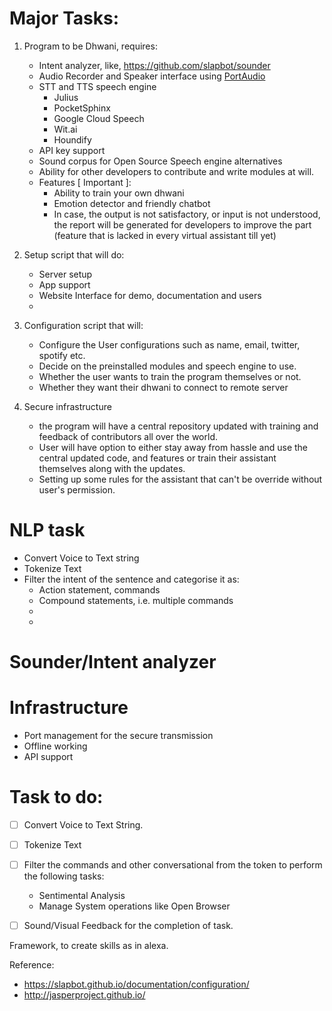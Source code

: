 Major Tasks:
============
1. Program to be Dhwani, requires:
	- Intent analyzer, like, https://github.com/slapbot/sounder
	- Audio Recorder and Speaker interface using [PortAudio](http://www.portaudio.com/)
	- STT and TTS speech engine
		* Julius
		* PocketSphinx
		* Google Cloud Speech
		* Wit.ai
		* Houndify
	- API key support
	- Sound corpus for Open Source Speech engine alternatives
	- Ability for other developers to contribute and write modules at will.
	- Features [ Important ]:
		* Ability to train your own dhwani
		* Emotion detector and friendly chatbot
		* In case, the output is not satisfactory, or input is not understood, the report will be generated for developers to improve the part (feature that is lacked in every virtual assistant till yet)

2. Setup script that will do:
	- Server setup
	- App support
	- Website Interface for demo, documentation and users
	- 
	
3. Configuration script that will:
	- Configure the User configurations such as name, email, twitter, spotify etc.
	- Decide on the preinstalled modules and speech engine to use.
	- Whether the user wants to train the program themselves or not.
	- Whether they want their dhwani to connect to remote server

4. Secure infrastructure
	- the program will have a central repository updated with training and feedback of contributors all over the world.
	- User will have option to either stay away from hassle and use the central updated code, and features or train their assistant themselves along with the updates.
	- Setting up some rules for the assistant that can't be override without user's permission.


# NLP task
- Convert Voice to Text string
- Tokenize Text
- Filter the intent of the sentence and categorise it as:
    - Action statement, commands
    - Compound statements, i.e. multiple commands
    - 
    - 


# Sounder/Intent analyzer

# Infrastructure
- Port management for the secure transmission
- Offline working
- API support

Task to do:
===========

* [ ] Convert Voice to Text String.
* [ ] Tokenize Text
* [ ] Filter the commands and other conversational from the token to perform the following tasks: 
	- Sentimental Analysis
	- Manage System operations like Open Browser
* [ ] Sound/Visual Feedback for the completion of task.


Framework, to create skills as in alexa.

Reference:
* https://slapbot.github.io/documentation/configuration/
* http://jasperproject.github.io/

